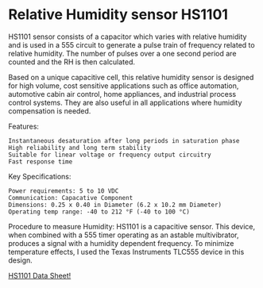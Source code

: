 # Relative Humidity sensor HS1101
HS1101 sensor consists of a capacitor which varies with relative humidity and is used in a 555 circuit to generate a pulse train of frequency related to relative humidity. The number of pulses over a one second period are counted and the RH is then calculated. 


Based on a unique capacitive cell, this relative humidity sensor is designed for high volume, cost sensitive applications such as office automation, automotive cabin air control, home appliances, and industrial process control systems. They are also useful in all applications where humidity compensation is needed.


Features:

    Instantaneous desaturation after long periods in saturation phase
    High reliability and long term stability
    Suitable for linear voltage or frequency output circuitry
    Fast response time

Key Specifications:

    Power requirements: 5 to 10 VDC
    Communication: Capacative Component
    Dimensions: 0.25 x 0.40 in Diameter (6.2 x 10.2 mm Diameter)
    Operating temp range: -40 to 212 °F (-40 to 100 °C)
    
Procedure to measure Humidity:
HS1101 is a capacitive sensor. This device, when combined with a 555 timer operating as an astable multivibrator, produces a signal with a humidity dependent frequency. To minimize temperature effects, I used  the Texas Instruments TLC555 device in this design. 
    
[HS1101 Data Sheet!](https://www.parallax.com/sites/default/files/downloads/27920-Humidity-Sensor-Datasheet.pdf)

